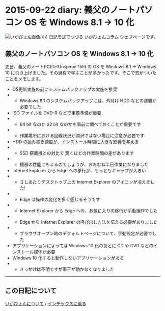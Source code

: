 2015-09-22 diary: 義父のノートパソコン OS を Windows 8.1 -> 10 化
=====================================================================================================
[![いがぴょん画像(小)](https://igapyon.github.io/diary/images/iga200306s.jpg "いがぴょん")](https://igapyon.github.io/diary/memo/memoigapyon.html) 日記形式でつづる [いがぴょん](https://igapyon.github.io/diary/memo/memoigapyon.html)コラム ウェブページです。

## 義父のノートパソコン OS を Windows 8.1 -> 10 化

先日、義父のノートPC(Dell Inspiron 15R) の OS を Windows 8.1 -> Windows 10 に引き上げました。その過程で学ぶことが多かったです。そこで気がついたことをメモします。
*  OS更新実施の前にシステムバックアップの実施を推奨
* - Windows 8.1 のシステムバックアップには、外付け HDD などの装置が必要でした
*  ISO ファイルを DVD-R などで事前準備が重要
* - 64 bit なのか 32 bit なのかを事前に調べておくことが重要です
* - 作業場所における回線状況が潤沢ではない場合に注意が必要です
*  HDD の読み書き速度が、インストール時間に大きな影響を与える
* - SSD 搭載機との対比で 驚くほどの作業時間の差があります
* - 機器の性能にもよるのでしょうが、おおむね半日作業になりました
*  Internet Explorer から Edge への移行が、もっともギャップが大きい
* - さしあたりデスクトップ上の Internet Explorer のアイコンが消えました!
* - Edge は操作の変化を多く感じるそうです
* - Internet Explorer から Edge への、お気に入りの移行が手動操作でした
* - Edge から Internet Explorer の呼び出し方法を伝える必要がありました
* - ブラウザオープン時のデフォルトページについて、手動設定が必要でした
*  アプリケーションによっては Windows 10 化のあとに CD や DVD などのインストール媒体が必要
*  Windows 10 化すると動作しないアプリケーションがある
* - きっかけは不明ですが筆王が動かなくなりました



----------------------------------------------------------------------------------------------------

## この日記について
[いがぴょんについて](http://www.igapyon.jp/igapyon/diary/memo/memoigapyon.html) / [インデックスに戻る](https://igapyon.github.io/diary/idxall.html)
